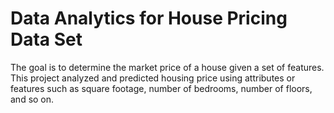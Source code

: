 # Data Analytics for House Pricing Data Set
The goal is to determine the market price of a house given a set of features. This project analyzed and predicted housing price using attributes or features such as square footage, number of bedrooms, number of floors, and so on. 

